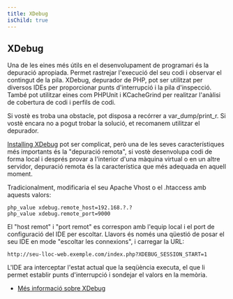 ```yaml
---
title: XDebug
isChild: true
---
```


## XDebug

Una de les eines més útils en el desenvolupament de programari és la depuració apropiada. Permet rastrejar l'execució del seu codi i observar el contingut de la pila. XDebug, depurador de PHP, pot ser utilitzat per diversos IDEs per proporcionar punts d'interrupció i la pila d'inspecció. També pot utilitzar eines com PHPUnit i KCacheGrind per realitzar l'anàlisi de cobertura de codi i perfils de codi.

Si vostè es troba una obstacle, pot disposa a recórrer a var_dump/print_r. Si vostè encara no a pogut trobar la solució, et recomanem utilitzar el depurador.

[Installing XDebug][xdebug-install] pot ser complicat, però una de les seves característiques més importants és la "depuració remota", si vostè desenvolupa codi de forma local i després provar a l'interior d'una màquina virtual o en un altre servidor, depuració remota és la característica que més adequada en aquell moment.

Tradicionalment, modificaria el seu Apache Vhost o el .htaccess amb aquests valors:

    php_value xdebug.remote_host=192.168.?.?
    php_value xdebug.remote_port=9000

El "host remot" i "port remot" es correspon amb l'equip local i el port de configuració del IDE per escoltar. Llavors és només una qüestió de posar el seu IDE en mode "escoltar les connexions", i carregar la URL:

    http://seu-lloc-web.exemple.com/index.php?XDEBUG_SESSION_START=1

L'IDE ara interceptar l'estat actual que la seqüència executa, el que li permet establir punts d'interrupció i sondejar el valors en la memòria.

* [Més informació sobre XDebug][xdebug-docs]

[xdebug-docs]: http://xdebug.org/docs/
[xdebug-install]: http://xdebug.org/docs/install